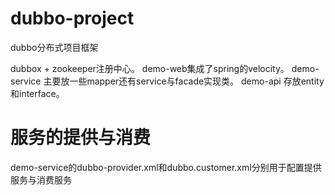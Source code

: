 # dubbo-project
dubbo分布式项目框架

dubbox + zookeeper注册中心。
demo-web集成了spring的velocity。
demo-service 主要放一些mapper还有service与facade实现类。
demo-api 存放entity和interface。


# 服务的提供与消费
demo-service的dubbo-provider.xml和dubbo.customer.xml分别用于配置提供服务与消费服务
